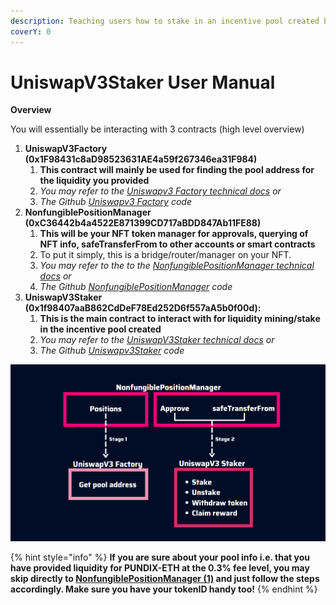 ```yaml
---
description: Teaching users how to stake in an incentive pool created by Pundi X
coverY: 0
---
```


# UniswapV3Staker User Manual

**Overview**

You will essentially be interacting with 3 contracts (high level overview)

1. **UniswapV3Factory (0x1F98431c8aD98523631AE4a59f267346ea31F984)**
   1. **This contract will mainly be used for finding the pool address for the liquidity you provided**
   2. _You may refer to the _[_Uniswapv3 Factory technical docs_](https://docs.uniswap.org/protocol/reference/core/UniswapV3Factory)_ or_
   3. _The Github _[_Uniswapv3 Factory_](https://github.com/Uniswap/v3-core/blob/v1.0.0/contracts/UniswapV3Factory.sol)_ code_
2. **NonfungiblePositionManager (0xC36442b4a4522E871399CD717aBDD847Ab11FE88)**
   1. **This will be your NFT token manager for approvals, querying of NFT info, safeTransferFrom to other accounts or smart contracts**
   2. To put it simply, this is a bridge/router/manager on your NFT.
   3. _You may refer to the to the _[_NonfungiblePositionManager technical docs_](https://docs.uniswap.org/sdk/reference/classes/NonfungiblePositionManager)_ or_
   4. _The Github _[_NonfungiblePositionManager_](https://github.com/Uniswap/v3-periphery/blob/main/contracts/NonfungiblePositionManager.sol)_ code_
3. **UniswapV3Staker (0x1f98407aaB862CdDeF78Ed252D6f557aA5b0f00d):**
   1. **This is the main contract to interact with for liquidity mining/stake in the incentive pool created**
   2. _You may refer to the _[_UniswapV3Staker technical docs_](https://docs.uniswap.org/protocol/reference/periphery/staker/UniswapV3Staker)_ or_
   3. _The Github _[_Uniswapv3Staker_](https://github.com/Uniswap/v3-staker)_ code_

![High level overview of the flow of interaction with the contracts](<.gitbook/assets/Overview Chart.PNG>)

{% hint style="info" %}
**If you are sure about your pool info i.e. that you have provided liquidity for PUNDIX-ETH at the 0.3% fee level, you may skip directly to **[**NonfungiblePositionManager (1)**](step-by-step-guide/nonfungiblepositionmanager-1.md)** and just follow the steps accordingly. Make sure you have your tokenID handy too!**
{% endhint %}

